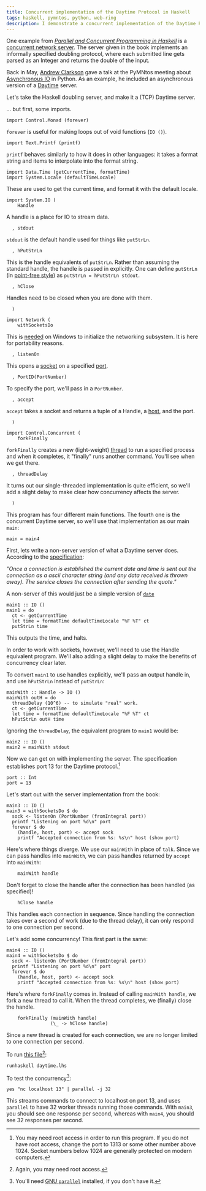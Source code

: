 ```yaml
---
title: Concurrent implementation of the Daytime Protocol in Haskell
tags: haskell, pymntos, python, web-ring
description: I demonstrate a concurrent implementation of the Daytime Protocol in Haskell
---
```


One example from [*Parallel and Concurrent Programming in
Haskell*](http://chimera.labs.oreilly.com/books/1230000000929/index.html)
is a [concurrent network
server](http://chimera.labs.oreilly.com/books/1230000000929/ch12.html#sec_server-trivial).
The server given in the book implements an informally specified doubling
protocol, where each submitted line gets parsed as an Integer and
returns the double of the input.

Back in May, [Andrew Clarkson](https://github.com/andrewclarkson) gave a
talk at the PyMNtos meeting about [Asynchronous
IO](https://docs.python.org/3.4/library/asyncio.html) in Python. As an
example, he included an asynchronous version of a
[Daytime](https://en.wikipedia.org/wiki/Daytime_Protocol) server.

Let's take the Haskell doubling server, and make it a (TCP) Daytime
server.

... but first, some imports.

``` {.sourceCode .literate .haskell}
import Control.Monad (forever)
```

`forever` is useful for making loops out of void functions (`IO ()`).

``` {.sourceCode .literate .haskell}
import Text.Printf (printf)
```

`printf` behaves similarly to how it does in other languages: it takes a
format string and items to interpolate into the format string.

``` {.sourceCode .literate .haskell}
import Data.Time (getCurrentTime, formatTime)
import System.Locale (defaultTimeLocale)
```

These are used to get the current time, and format it with the default
locale.

``` {.sourceCode .literate .haskell}
import System.IO (
    Handle
```

A handle is a place for IO to stream data.

``` {.sourceCode .literate .haskell}
  , stdout
```

`stdout` is the default handle used for things like `putStrLn`.

``` {.sourceCode .literate .haskell}
  , hPutStrLn
```

This is the handle equivalents of `putStrLn`. Rather than assuming the
standard handle, the handle is passed in explicitly. One can define
`putStrLn` (in [point-free
style](https://en.wikipedia.org/wiki/Tacit_programming)) as
`putStrLn = hPutStrLn stdout`.

``` {.sourceCode .literate .haskell}
  , hClose
```

Handles need to be closed when you are done with them.

``` {.sourceCode .literate .haskell}
  )
```

``` {.sourceCode .literate .haskell}
import Network (
    withSocketsDo
```

This is
[needed](http://hackage.haskell.org/package/network-2.6.0.1/docs/Network-Socket-Internal.html#v:withSocketsDo)
on Windows to initialize the networking subsystem. It is here for
portability reasons.

``` {.sourceCode .literate .haskell}
  , listenOn
```

This opens a [socket](https://en.wikipedia.org/wiki/Network_socket) on a
specified
[port](https://en.wikipedia.org/wiki/Port_%28computer_networking%29).

``` {.sourceCode .literate .haskell}
  , PortID(PortNumber)
```

To specify the port, we'll pass in a `PortNumber`.

``` {.sourceCode .literate .haskell}
  , accept
```

`accept` takes a socket and returns a tuple of a Handle, a
[host](https://en.wikipedia.org/wiki/Host_%28network%29), and the port.

``` {.sourceCode .literate .haskell}
  )
```

``` {.sourceCode .literate .haskell}
import Control.Concurrent (
    forkFinally
```

`forkFinally` creates a new (light-weight)
[thread](https://en.wikipedia.org/wiki/Thread_%28computing%29) to run a
specified process and when it completes, it "finally" runs another
command. You'll see when we get there.

``` {.sourceCode .literate .haskell}
  , threadDelay
```

It turns out our single-threaded implementation is quite efficient, so
we'll add a slight delay to make clear how concurrency affects the
server.

``` {.sourceCode .literate .haskell}
  )
```

This program has four different main functions. The fourth one is the
concurrent Daytime server, so we'll use that implementation as our main
`main`:

``` {.sourceCode .literate .haskell}
main = main4
```

First, lets write a non-server version of what a Daytime server does.
According to the [specification](https://tools.ietf.org/html/rfc867):

*"Once a connection is established the current date and time is sent out
the connection as a ascii character string (and any data received is
thrown away). The service closes the connection after sending the
quote."*

A non-server of this would just be a simple version of
[`date`](http://linux.die.net/man/1/date)

``` {.sourceCode .literate .haskell}
main1 :: IO ()
main1 = do
  ct <- getCurrentTime
  let time = formatTime defaultTimeLocale "%F %T" ct
  putStrLn time
```

This outputs the time, and halts.

In order to work with sockets, however, we'll need to use the Handle
equivalent program. We'll also adding a slight delay to make the
benefits of concurrency clear later.

To convert `main1` to use handles explicitly, we'll pass an output
handle in, and use `hPutStrLn` instead of `putStrLn`:

``` {.sourceCode .literate .haskell}
mainWith :: Handle -> IO ()
mainWith outH = do
  threadDelay (10^6) -- to simulate "real" work.
  ct <- getCurrentTime
  let time = formatTime defaultTimeLocale "%F %T" ct
  hPutStrLn outH time
```

Ignoring the `threadDelay`, the equivalent program to `main1` would be:

``` {.sourceCode .literate .haskell}
main2 :: IO ()
main2 = mainWith stdout
```

Now we can get on with implementing the server. The specification
establishes port 13 for the Daytime protocol.[^1]

``` {.sourceCode .literate .haskell}
port :: Int
port = 13
```

Let's start out with the server implementation from the book:

``` {.sourceCode .literate .haskell}
main3 :: IO ()
main3 = withSocketsDo $ do
  sock <- listenOn (PortNumber (fromIntegral port))
  printf "Listening on port %d\n" port
  forever $ do
    (handle, host, port) <- accept sock
    printf "Accepted connection from %s: %s\n" host (show port)
```

Here's where things diverge. We use our `mainWith` in place of `talk`.
Since we can pass handles into `mainWith`, we can pass handles returned
by `accept` into `mainWith`:

``` {.sourceCode .literate .haskell}
    mainWith handle
```

Don't forget to close the handle after the connection has been handled
(as specified)!

``` {.sourceCode .literate .haskell}
    hClose handle
```

This handles each connection in sequence. Since handling the connection
takes over a second of work (due to the thread delay), it can only
respond to one connection per second.

Let's add some concurrency! This first part is the same:

``` {.sourceCode .literate .haskell}
main4 :: IO ()
main4 = withSocketsDo $ do
  sock <- listenOn (PortNumber (fromIntegral port))
  printf "Listening on port %d\n" port
  forever $ do
    (handle, host, port) <- accept sock
    printf "Accepted connection from %s: %s\n" host (show port)
```

Here's where `forkFinally` comes in. Instead of calling
`mainWith handle`, we fork a new thread to call it. When the thread
completes, we (finally) close the handle.

``` {.sourceCode .literate .haskell}
    forkFinally (mainWith handle)
                (\_ -> hClose handle)
```

Since a new thread is created for each connection, we are no longer
limited to one connection per second.

To run [this file](/files/daytime.lhs)[^2]:

`runhaskell daytime.lhs`

To test the concurrency[^3]:

`yes "nc localhost 13" | parallel -j 32`

This streams commands to connect to localhost on port 13, and uses
`parallel` to have 32 worker threads running those commands. With `main3`,
you should see one response per second, whereas with `main4`, you
should see 32 responses per second.

[^1]: You may need root access in order to run this program. If you do
    not have root access, change the port to 1313 or some other number
    above 1024. Socket numbers below 1024 are generally protected on
    modern computers.

[^2]: Again, you may need root access.

[^3]: You'll need [GNU
    `parallel`](https://www.gnu.org/software/parallel/) installed, if
    you don't have it.
